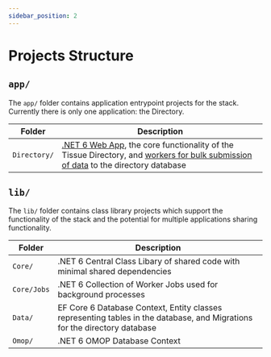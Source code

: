 ```yaml
---
sidebar_position: 2
---
```


# Projects Structure

## `app/`

The `app/` folder contains application entrypoint projects for the stack. Currently there is only one application: the Directory.

| Folder | Description |
| - | - |
| `Directory/` | [.NET 6 Web App](/dev/directory), the core functionality of the Tissue Directory, and [workers for bulk submission of data](/dev/submissions/worker-jobs) to the directory database |

## `lib/`

The `lib/` folder contains class library projects which support the functionality of the stack and the potential for multiple applications sharing functionality.

| Folder | Description |
| - | - |
| `Core/` | .NET 6 Central Class Libary of shared code with minimal shared dependencies |
| `Core/Jobs` | .NET 6 Collection of Worker Jobs used for background processes |
| `Data/` | EF Core 6 Database Context, Entity classes representing tables in the database, and Migrations for the directory database |
| `Omop/` | .NET 6 OMOP Database Context |
